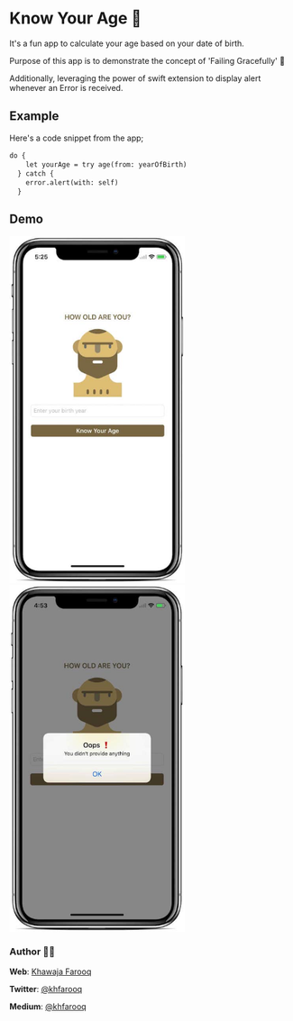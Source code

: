 # Know Your Age 🔞
It's a fun app to calculate your age based on your date of birth.

Purpose of this app is to demonstrate the concept of 'Failing Gracefully' 💩

Additionally, leveraging the power of swift extension to display alert whenever an Error is received.

## Example

Here's a code snippet from the app;
```
do {
    let yourAge = try age(from: yearOfBirth)
  } catch { 
    error.alert(with: self)
  }
```

## Demo

<img src="/screenshots/sc1.jpeg" width="311" height="616"/> <img src="/screenshots/sc2.jpeg" width="311" height="616"/> 

### Author 🙏🏻
**Web**: [Khawaja Farooq](http://khawajafarooq.github.io)

**Twitter**: [@khfarooq](https://twitter.com/khfarooq)

**Medium**: [@khfarooq](https://medium.com/@khfarooq)
